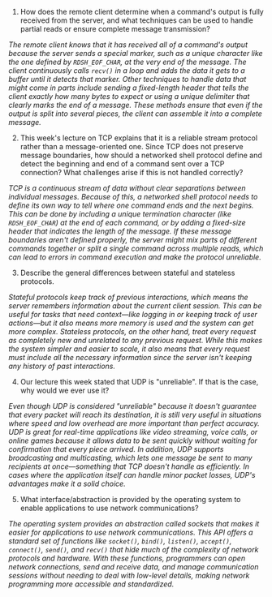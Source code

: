 1. How does the remote client determine when a command's output is fully received from the server, and what techniques can be used to handle partial reads or ensure complete message transmission?

_The remote client knows that it has received all of a command's output because the server sends a special marker, such as a unique character like the one defined by `RDSH_EOF_CHAR`, at the very end of the message. The client continuously calls `recv()` in a loop and adds the data it gets to a buffer until it detects that marker. Other techniques to handle data that might come in parts include sending a fixed-length header that tells the client exactly how many bytes to expect or using a unique delimiter that clearly marks the end of a message. These methods ensure that even if the output is split into several pieces, the client can assemble it into a complete message._

2. This week's lecture on TCP explains that it is a reliable stream protocol rather than a message-oriented one. Since TCP does not preserve message boundaries, how should a networked shell protocol define and detect the beginning and end of a command sent over a TCP connection? What challenges arise if this is not handled correctly?

_TCP is a continuous stream of data without clear separations between individual messages. Because of this, a networked shell protocol needs to define its own way to tell where one command ends and the next begins. This can be done by including a unique termination character (like `RDSH_EOF_CHAR`) at the end of each command, or by adding a fixed-size header that indicates the length of the message. If these message boundaries aren't defined properly, the server might mix parts of different commands together or split a single command across multiple reads, which can lead to errors in command execution and make the protocol unreliable._

3. Describe the general differences between stateful and stateless protocols.

_Stateful protocols keep track of previous interactions, which means the server remembers information about the current client session. This can be useful for tasks that need context—like logging in or keeping track of user actions—but it also means more memory is used and the system can get more complex. Stateless protocols, on the other hand, treat every request as completely new and unrelated to any previous request. While this makes the system simpler and easier to scale, it also means that every request must include all the necessary information since the server isn't keeping any history of past interactions._

4. Our lecture this week stated that UDP is "unreliable". If that is the case, why would we ever use it?

_Even though UDP is considered "unreliable" because it doesn't guarantee that every packet will reach its destination, it is still very useful in situations where speed and low overhead are more important than perfect accuracy. UDP is great for real-time applications like video streaming, voice calls, or online games because it allows data to be sent quickly without waiting for confirmation that every piece arrived. In addition, UDP supports broadcasting and multicasting, which lets one message be sent to many recipients at once—something that TCP doesn't handle as efficiently. In cases where the application itself can handle minor packet losses, UDP's advantages make it a solid choice._

5. What interface/abstraction is provided by the operating system to enable applications to use network communications?

_The operating system provides an abstraction called sockets that makes it easier for applications to use network communications. This API offers a standard set of functions like `socket()`, `bind()`, `listen()`, `accept()`, `connect()`, `send()`, and `recv()` that hide much of the complexity of network protocols and hardware. With these functions, programmers can open network connections, send and receive data, and manage communication sessions without needing to deal with low-level details, making network programming more accessible and standardized._